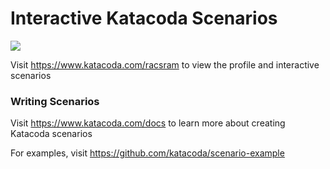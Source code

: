 # Interactive Katacoda Scenarios

[![](http://shields.katacoda.com/katacoda/racsram/count.svg)](https://www.katacoda.com/racsram "Get your profile on Katacoda.com")

Visit https://www.katacoda.com/racsram to view the profile and interactive scenarios

### Writing Scenarios
Visit https://www.katacoda.com/docs to learn more about creating Katacoda scenarios

For examples, visit https://github.com/katacoda/scenario-example
